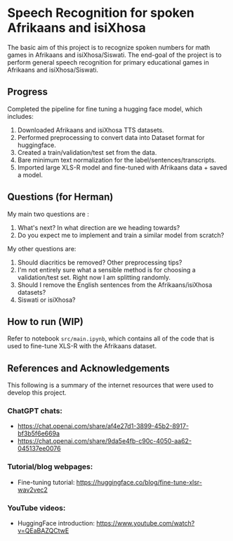 # Speech Recognition for spoken Afrikaans and isiXhosa

The basic aim of this project is to recognize spoken numbers for math games 
in Afrikaans and isiXhosa/Siswati. The end-goal of the project is to perform 
general speech recognition for primary educational games in Afrikaans and 
isiXhosa/Siswati.

## Progress

Completed the pipeline for fine tuning a hugging face model, which includes:
   
   1. Downloaded Afrikaans and isiXhosa TTS datasets.
   2. Performed preprocessing to convert data into Dataset format for huggingface.
   3. Created a train/validation/test set from the data.
   4. Bare minimum text normalization for the label/sentences/transcripts.
   5. Imported large XLS-R model and fine-tuned with Afrikaans data + saved a model.

## Questions (for Herman)

My main two questions are :

   1. What's next? In what direction are we heading towards?
   2. Do you expect me to implement and train a similar model from scratch?

My other questions are:

   1. Should diacritics be removed? Other preprocessing tips?
   2. I'm not entirely sure what a sensible method is for 
      choosing a validation/test set. Right now I am splitting randomly.
   3. Should I remove the English sentences from the Afrikaans/isiXhosa datasets?
   4. Siswati or isiXhosa?

## How to run (WIP)

Refer to notebook ``src/main.ipynb``, which contains all of the code that is
used to fine-tune XLS-R with the Afrikaans dataset.

## References and Acknowledgements

This following is a summary of the internet resources that were used
to develop this project.

### ChatGPT chats:

 - https://chat.openai.com/share/af4e27d1-3899-45b2-8917-bf3b5f6e669a
 - https://chat.openai.com/share/9da5e4fb-c90c-4050-aa62-045137ee0076

### Tutorial/blog webpages:

 - Fine-tuning tutorial: https://huggingface.co/blog/fine-tune-xlsr-wav2vec2

### YouTube videos:

 - HuggingFace introduction: https://www.youtube.com/watch?v=QEaBAZQCtwE
